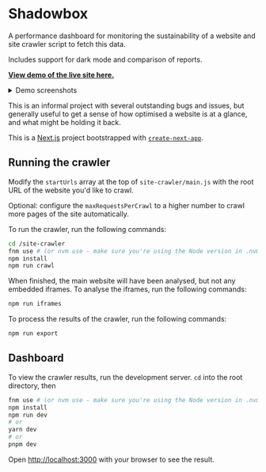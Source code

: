 # Shadowbox

A performance dashboard for monitoring the sustainability of a website and site crawler script to fetch this data.

Includes support for dark mode and comparison of reports.

**[View demo of the live site here.](https://tbx-shadowbox.vercel.app/)**

<details>
<summary>Demo screenshots</summary>
  
  _Lightmode_
  
  <img width="1313" alt="Screenshot 2023-11-21 at 16 36 42" src="https://github.com/jhancock532/shadowbox/assets/18164832/a667f579-d78b-4784-8321-d54d6d9098c2">
  
  _Darkmode with comparison_
  
<img width="1167" alt="Screenshot 2023-11-21 at 16 19 16" src="https://github.com/jhancock532/shadowbox/assets/18164832/f0fa1209-a785-4639-adc2-3d06885aac3c">

  _A summary of network requests sent by the least performant pages_
  
  <img width="1421" alt="Screenshot 2023-11-21 at 16 30 49" src="https://github.com/jhancock532/shadowbox/assets/18164832/eb720aff-d4ea-4aaf-ad30-bd82671a9430">
  
  _A summary of requests sent by iframes loaded within the page._
  
  <img width="1406" alt="Screenshot 2023-11-21 at 16 17 59" src="https://github.com/jhancock532/shadowbox/assets/18164832/2d6ec596-0aa2-40b0-a672-cbcc719ec9ef">
</details>

This is an informal project with several outstanding bugs and issues, but generally useful to get a sense of how optimised a website is at a glance, and what might be holding it back.



This is a [Next.js](https://nextjs.org/) project bootstrapped with [`create-next-app`](https://github.com/vercel/next.js/tree/canary/packages/create-next-app).

## Running the crawler

Modify the `startUrls` array at the top of `site-crawler/main.js` with the root URL of the website you'd like to crawl.

Optional: configure the `maxRequestsPerCrawl` to a higher number to crawl more pages of the site automatically.

To run the crawler, run the following commands:

```bash
cd /site-crawler
fnm use # (or nvm use - make sure you're using the Node version in .nvmrc)
npm install
npm run crawl
```

When finished, the main website will have been analysed, but not any embedded iframes. To analyse the iframes, run the following commands:

```bash
npm run iframes
```

To process the results of the crawler, run the following commands:

```bash
npm run export
```

## Dashboard

To view the crawler results, run the development server. `cd` into the root directory, then

```bash
fnm use # (or nvm use - make sure you're using the Node version in .nvmrc)
npm install
npm run dev
# or
yarn dev
# or
pnpm dev
```

Open [http://localhost:3000](http://localhost:3000) with your browser to see the result.
